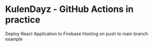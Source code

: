 # KulenDayz - GitHub Actions in practice

Deploy React Application to Firebase Hosting on push to main branch example
